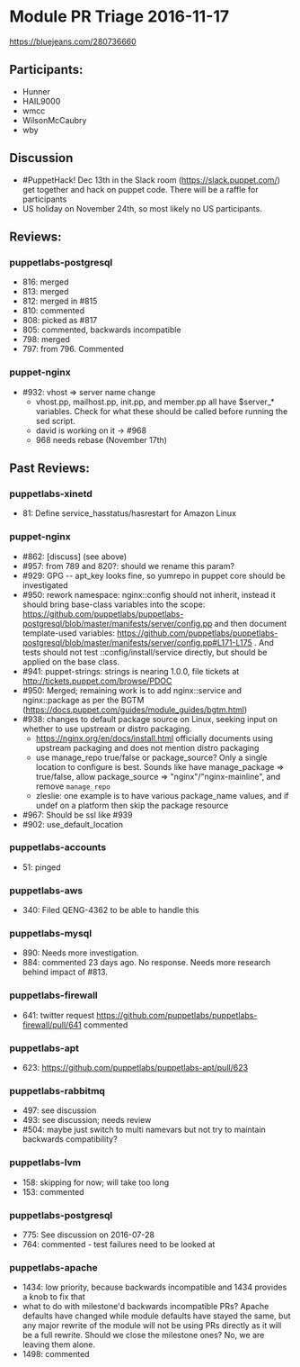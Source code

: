  # Module PR Triage 2016-11-17

https://bluejeans.com/280736660

## Participants:
* Hunner
* HAIL9000
* wmcc
* WilsonMcCaubry
* wby

## Discussion
* #PuppetHack! Dec 13th in the Slack room (https://slack.puppet.com/) get together and hack on puppet code. There will be a raffle for participants
* US holiday on November 24th, so most likely no US participants.


## Reviews:
### puppetlabs-postgresql
* 816: merged
* 813: merged
* 812: merged in #815
* 810: commented
* 808: picked as #817
* 805: commented, backwards incompatible
* 798: merged
* 797: from 796. Commented

### puppet-nginx
* #932: vhost => server name change
  * vhost.pp, mailhost.pp, init.pp, and member.pp all have $server_* variables. Check for what these should be called before running the sed script.
  * david is working on it -> #968
  * 968 needs rebase (November 17th)


## Past Reviews:
### puppetlabs-xinetd
* 81: Define service_hasstatus/hasrestart for Amazon Linux

### puppet-nginx
* #862: [discuss] (see above)
* #957: from 789 and 820?: should we rename this param?
* #929: GPG -- apt_key looks fine, so yumrepo in puppet core should be investigated
* #950: rework namespace: nginx::config should not inherit, instead it should bring base-class variables into the scope: https://github.com/puppetlabs/puppetlabs-postgresql/blob/master/manifests/server/config.pp and then document template-used variables: https://github.com/puppetlabs/puppetlabs-postgresql/blob/master/manifests/server/config.pp#L171-L175 . And tests should not test ::config/install/service directly, but should be applied on the base class.
* #941: puppet-strings: strings is nearing 1.0.0, file tickets at http://tickets.puppet.com/browse/PDOC
* #950: Merged; remaining work is to add nginx::service and nginx::package as per the BGTM (https://docs.puppet.com/guides/module_guides/bgtm.html)
* #938: changes to default package source on Linux, seeking input on whether to use upstream or distro packaging.
  * https://nginx.org/en/docs/install.html officially documents using upstream packaging and does not mention distro packaging
  * use manage_repo true/false or package_source? Only a single location to configure is best. Sounds like have manage_package => true/false, allow package_source => "nginx"/"nginx-mainline", and remove `manage_repo`
  * zleslie: one example is to have various package_name values, and if undef on a platform then skip the package resource
* #967: Should be ssl like #939
* #902: use_default_location

### puppetlabs-accounts
* 51: pinged

### puppetlabs-aws
* 340: Filed QENG-4362 to be able to handle this

### puppetlabs-mysql
* 890: Needs more investigation.
* 884: commented 23 days ago. No response. Needs more research behind impact of #813.

### puppetlabs-firewall
* 641: twitter request https://github.com/puppetlabs/puppetlabs-firewall/pull/641 commented

### puppetlabs-apt
* 623: https://github.com/puppetlabs/puppetlabs-apt/pull/623

### puppetlabs-rabbitmq
* 497: see discussion
* 493: see discussion; needs review
* #504: maybe just switch to multi namevars but not try to maintain backwards compatibility?

### puppetlabs-lvm
* 158: skipping for now; will take too long
* 153: commented

### puppetlabs-postgresql
* 775: See discussion on 2016-07-28
* 764: commented - test failures need to be looked at

### puppetlabs-apache
* 1434: low priority, because backwards incompatible and 1434 provides a knob to fix that
* what to do with milestone'd backwards incompatible PRs? Apache defaults have changed while module defaults have stayed the same, but any major rewrite of the module will not be using PRs directly as it will be a full rewrite. Should we close the milestone ones? No, we are leaving them alone.
* 1498: commented
